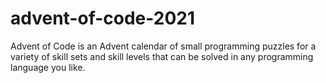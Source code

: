 # advent-of-code-2021
Advent of Code is an Advent calendar of small programming puzzles for a variety of skill sets and skill levels that can be solved in any programming language you like.
